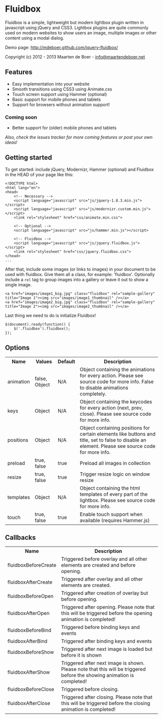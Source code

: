 # Fluidbox
Fluidbox is a simple, lightweight but modern lightbox plugin written in javascript using jQuery and CSS3. Lightbox plugins are quite commonly used on modern websites to show users an image, multiple images or other content using a modal dialog.

Demo page: <http://mdeboer.github.com/jquery-fluidbox/>

Copyright (c) 2012 - 2013 Maarten de Boer - <info@maartendeboer.net>

## Features
* Easy implementation into your website
* Smooth transitions using CSS3 using Animate.css
* Touch screen support using Hammer (optional)
* Basic support for mobile phones and tablets
* Support for browsers without animation support!

### Coming soon
* Better support for (older) mobile phones and tablets

*Also, check the issues tracker for more coming features or post your own ideas!*

## Getting started

To get started: include jQuery, Modernizr, Hammer (optional) and Fluidbox in the HEAD of your page like this:
  
    <!DOCTYPE html>
    <html lang="en">
    <head>
        <!-- Necessary -->
        <script language="javascript" src="js/jquery-1.8.3.min.js"></script>
        <script language="javascript" src="js/modernizr.custom.min.js"></script>
        <link rel="stylesheet" href="css/animate.min.css">
        
        <!-- Optional -->
        <script language="javascript" src="js/hammer.min.js"></script>
        
        <!-- Fluidbox -->
        <script language="javascript" src="js/jquery.fluidbox.js"></script>
        <link rel="stylesheet" href="css/jquery.fluidbox.css">
    </head>
    ...

After that, include some images (or links to images) in your document to be used with fluidbox. Give them all a class, for example: 'fluidbox'. Optionally include a `rel` tag to group images into a gallery or leave it out to show a single image.

	<a href="images/image1_big.jpg" class="fluidbox" rel="sample-gallery" title="Image 1"><img src="images/image1_thumbnail" /></a>
	<a href="images/image2_big.jpg" class="fluidbox" rel="sample-gallery" title="Image 2"><img src="images/image2_thumbnail" /></a>
	
Last thing we need to do is initialize Fluidbox!

	$(document).ready(function() {
		$('.fluidbox').fluidbox();
	});
	
## Options
<table>
	<tr>
		<th>Name</th>
		<th>Values</th>
		<th>Default</th>
		<th>Description</th>
	</tr>
	<tr>
		<td>animation</td>
		<td>false, Object</td>
		<td>N/A</td>
		<td>Object containing the animations for every action. Please see source code for more info. False to disable animations completely.</td>
	</tr>
	<tr>
		<td>keys</td>
		<td>Object</td>
		<td>N/A</td>
		<td>Object containing the keycodes for every action (next, prev, close). Please see source code for more info.</td>
	</tr>
	<tr>
		<td>positions</td>
		<td>Object</td>
		<td>N/A</td>
		<td>Object containing positions for certain elements like buttons and title, set to false to disable an element. Please see source code for more info.</td>
	</tr>
	<tr>
		<td>preload</td>
		<td>true, false</td>
		<td>true</td>
		<td>Preload all images in collection</td>
	</tr>
	<tr>
		<td>resize</td>
		<td>true, false</td>
		<td>true</td>
		<td>Trigger resize logic on window resize</td>
	</tr>
	<tr>
		<td>templates</td>
		<td>Object</td>
		<td>N/A</td>
		<td>Object containing the html templates of every part of the lightbox. Please see source code for more info.</td>
	</tr>
	<tr>
		<td>touch</td>
		<td>true, false</td>
		<td>true</td>
		<td>Enable touch support when available (requires Hammer.js)</td>
	</tr>
</table>

## Callbacks
<table>
	<tr>
		<th>Name</th>
		<th>Description</th>
	</tr>
	<tr>
		<td>fluidboxBeforeCreate</td>
		<td>Triggered before overlay and all other elements are created and before opening.</td>
	</tr>
	<tr>
		<td>fluidboxAfterCreate</td>
		<td>Triggered after overlay and all other elements are created.</td>
	</tr>
	<tr>
		<td>fluidboxBeforeOpen</td>
		<td>Triggered after creation of overlay but before opening.</td>
	</tr>
	<tr>
		<td>fluidboxAfterOpen</td>
		<td>Triggered after opening. Please note that this will be triggered before the opening animation is completed!</td>
	</tr>
	<tr>
		<td>fluidboxBeforeBind</td>
		<td>Triggered before binding keys and events</td>
	</tr>
	<tr>
		<td>fluidboxAfterBind</td>
		<td>Triggered after binding keys and events</td>
	</tr>
	<tr>
		<td>fluidboxBeforeShow</td>
		<td>Triggered after next image is loaded but before it is shown</td>
	</tr>
	<tr>
		<td>fluidboxAfterShow</td>
		<td>Triggered after next image is shown. Please note that this will be triggered before the showing animation is completed!</td>
	</tr>
	<tr>
		<td>fluidboxBeforeClose</td>
		<td>Triggered before closing.</td>
	</tr>
	<tr>
		<td>fluidboxAfterClose</td>
		<td>Triggered after closing. Please note that this will be triggered before the closing animation is completed!</td>
	</tr>
</table>
